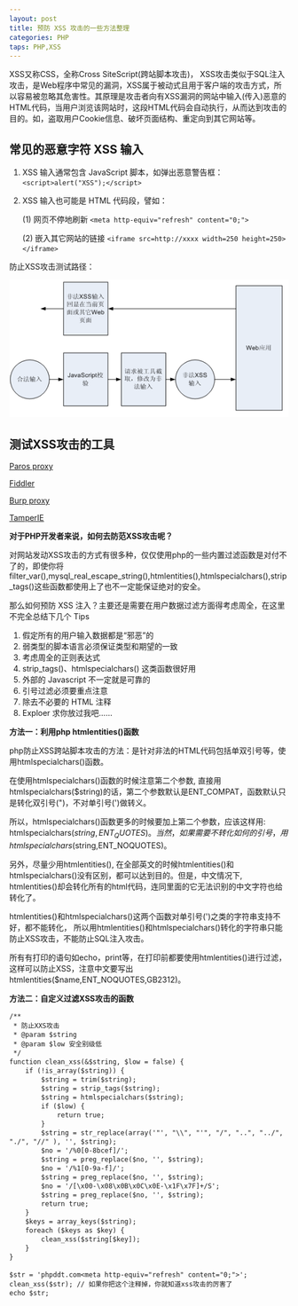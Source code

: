 ```yaml
---
layout: post
title: 预防 XSS 攻击的一些方法整理
categories: PHP
taps: PHP,XSS
---
```


XSS又称CSS，全称Cross SiteScript(跨站脚本攻击)， XSS攻击类似于SQL注入攻击，是Web程序中常见的漏洞，XSS属于被动式且用于客户端的攻击方式，所以容易被忽略其危害性。其原理是攻击者向有XSS漏洞的网站中输入(传入)恶意的HTML代码，当用户浏览该网站时，这段HTML代码会自动执行，从而达到攻击的目的。如，盗取用户Cookie信息、破坏页面结构、重定向到其它网站等。

## 常见的恶意字符 XSS 输入

1. XSS 输入通常包含 JavaScript 脚本，如弹出恶意警告框：`<script>alert("XSS");</script>`

2. XSS 输入也可能是 HTML 代码段，譬如：

    (1) 网页不停地刷新 `<meta http-equiv="refresh" content="0;">`
    
    (2) 嵌入其它网站的链接 `<iframe src=http://xxxx width=250 height=250></iframe>`

防止XSS攻击测试路径：

![01.gif](/static/images/2016/07/28/01.gif)

## 测试XSS攻击的工具

[Paros proxy](http://www.parosproxy.org)

[Fiddler](http://www.fiddlertool.com/fiddler)

[Burp proxy](http://www.portswigger.net/proxy/)

[TamperIE](http://www.bayden.com/dl/TamperIESetup.exe)

**对于PHP开发者来说，如何去防范XSS攻击呢？**

对网站发动XSS攻击的方式有很多种，仅仅使用php的一些内置过滤函数是对付不了的，即使你将filter_var(),mysql_real_escape_string(),htmlentities(),htmlspecialchars(),strip_tags()这些函数都使用上了也不一定能保证绝对的安全。

那么如何预防 XSS 注入？主要还是需要在用户数据过滤方面得考虑周全，在这里不完全总结下几个 Tips

1. 假定所有的用户输入数据都是“邪恶”的
2. 弱类型的脚本语言必须保证类型和期望的一致
3. 考虑周全的正则表达式
4. strip_tags()、htmlspecialchars() 这类函数很好用
5. 外部的 Javascript 不一定就是可靠的
6. 引号过滤必须要重点注意
7. 除去不必要的 HTML 注释
8. Exploer 求你放过我吧……

**方法一：利用php htmlentities()函数**

php防止XSS跨站脚本攻击的方法：是针对非法的HTML代码包括单双引号等，使用htmlspecialchars()函数。

在使用htmlspecialchars()函数的时候注意第二个参数, 直接用htmlspecialchars($string)的话，第二个参数默认是ENT_COMPAT，函数默认只是转化双引号(")，不对单引号(')做转义。

所以，htmlspecialchars()函数更多的时候要加上第二个参数，应该这样用: htmlspecialchars($string,ENT_QUOTES)。当然，如果需要不转化如何的引号，用htmlspecialchars($string,ENT_NOQUOTES)。

另外，尽量少用htmlentities(), 在全部英文的时候htmlentities()和htmlspecialchars()没有区别，都可以达到目的。但是，中文情况下, htmlentities()却会转化所有的html代码，连同里面的它无法识别的中文字符也给转化了。

htmlentities()和htmlspecialchars()这两个函数对单引号(')之类的字符串支持不好，都不能转化， 所以用htmlentities()和htmlspecialchars()转化的字符串只能防止XSS攻击，不能防止SQL注入攻击。

所有有打印的语句如echo，print等，在打印前都要使用htmlentities()进行过滤，这样可以防止XSS，注意中文要写出htmlentities($name,ENT_NOQUOTES,GB2312)。

**方法二：自定义过滤XSS攻击的函数**

```
/**
 * 防止XXS攻击
 * @param $string
 * @param $low 安全别级低
 */
function clean_xss(&$string, $low = false) {
    if (!is_array($string)) {
        $string = trim($string);
        $string = strip_tags($string);
        $string = htmlspecialchars($string);
        if ($low) {
            return true;
        }
        $string = str_replace(array('"', "\\", "'", "/", "..", "../", "./", "//" ), '', $string);
        $no = '/%0[0-8bcef]/';
        $string = preg_replace($no, '', $string);
        $no = '/%1[0-9a-f]/';
        $string = preg_replace($no, '', $string);
        $no = '/[\x00-\x08\x0B\x0C\x0E-\x1F\x7F]+/S';
        $string = preg_replace($no, '', $string);
        return true;
    }
    $keys = array_keys($string);
    foreach ($keys as $key) {
        clean_xss($string[$key]);
    }
}

$str = 'phpddt.com<meta http-equiv="refresh" content="0;">';
clean_xss($str); // 如果你把这个注释掉，你就知道xss攻击的厉害了
echo $str;
```